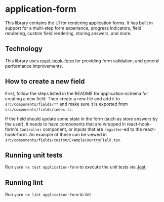 # application-form

This library contains the UI for rendering application forms. It has built in support for a multi-step form experience, progress indicators, field rendering, custom field rendering, storing answers, and more.

## Technology

This library uses [react-hook-form](https://react-hook-form.com/) for providing form validation, and general performance improvements.

## How to create a new field

First, follow the steps listed in the README for application-schema for creating a new field. Then create a new file and add it to `src/components/fields/**` and make sure it is exported from `src/components/fields/index.ts`.

If the field should update some state in the form (such as store answers by the user), it needs to have components that are wrapped in react-hook-form's `Controller` component, or inputs that are `register`-ed to the react-hook-form. An example of these can be viewed in `src/components/fields/custom/ExampleCountryField.tsx`.

## Running unit tests

Run `yarn nx test application-form` to execute the unit tests via [Jest](https://jestjs.io).

## Running lint

Run `yarn nx lint application-form` to lint
